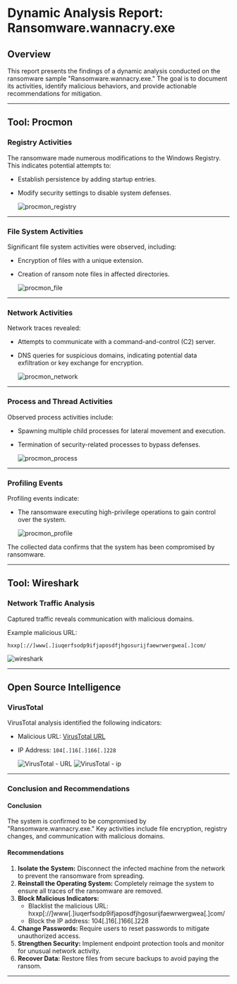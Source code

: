 # Dynamic Analysis Report: Ransomware.wannacry.exe

## Overview
This report presents the findings of a dynamic analysis conducted on the ransomware sample "Ransomware.wannacry.exe." The goal is to document its activities, identify malicious behaviors, and provide actionable recommendations for mitigation.

---

## Tool: **Procmon**

### **Registry Activities**
The ransomware made numerous modifications to the Windows Registry. This indicates potential attempts to:
- Establish persistence by adding startup entries.
- Modify security settings to disable system defenses.
  
  ![procmon_registry](https://github.com/user-attachments/assets/4bbefa8a-4fa8-4ff5-9d87-502a6027cbf9)



---

### **File System Activities**
Significant file system activities were observed, including:
- Encryption of files with a unique extension.
- Creation of ransom note files in affected directories.

  ![procmon_file](https://github.com/user-attachments/assets/64dcc7c9-0dd5-470b-beb9-10d9c83d6340)


---

### **Network Activities**
Network traces revealed:
- Attempts to communicate with a command-and-control (C2) server.
- DNS queries for suspicious domains, indicating potential data exfiltration or key exchange for encryption.
  
  ![procmon_network](https://github.com/user-attachments/assets/25f9dca9-fb07-4dd4-a871-27da37aae6a3)


---

### **Process and Thread Activities**
Observed process activities include:
- Spawning multiple child processes for lateral movement and execution.
- Termination of security-related processes to bypass defenses.

  ![procmon_process](https://github.com/user-attachments/assets/2a249eb7-c7bf-42c9-a373-b7309f8d0e30)


---

### **Profiling Events**
Profiling events indicate:
- The ransomware executing high-privilege operations to gain control over the system.

  ![procmon_profile](https://github.com/user-attachments/assets/13d8d820-e313-45a5-afcf-2bfdeaa7d458)


The collected data confirms that the system has been compromised by ransomware.

---

## Tool: **Wireshark**

### **Network Traffic Analysis**
Captured traffic reveals communication with malicious domains.

Example malicious URL:
```
hxxp[://]www[.]iuqerfsodp9ifjaposdfjhgosurijfaewrwergwea[.]com/
```

![wireshark](https://github.com/user-attachments/assets/0bc0861b-a011-4161-b113-3f32496466d8)


---

## **Open Source Intelligence**

### **VirusTotal**
VirusTotal analysis identified the following indicators:
- Malicious URL: [VirusTotal URL](https://www.virustotal.com/gui/url/3f84099733746c597977fbac91e175a9165aa0ee431b222edf390fd51b4706b9/detection)
- IP Address: `104[.]16[.]166[.]228`

   ![VirusTotal - URL](https://github.com/user-attachments/assets/176e32f1-f7d0-4b1d-9f8c-52f1a39d083a)
   ![VirusTotal - ip](https://github.com/user-attachments/assets/60526329-8fac-4161-b7c4-5f67759c617b)


---

### **Conclusion and Recommendations**

#### **Conclusion**
The system is confirmed to be compromised by "Ransomware.wannacry.exe." Key activities include file encryption, registry changes, and communication with malicious domains.

#### **Recommendations**

1. **Isolate the System:** Disconnect the infected machine from the network to prevent the ransomware from spreading.
2. **Reinstall the Operating System:** Completely reimage the system to ensure all traces of the ransomware are removed.
3. **Block Malicious Indicators:**
   - Blacklist the malicious URL: hxxp[://]www[.]iuqerfsodp9ifjaposdfjhgosurijfaewrwergwea[.]com/
   - Block the IP address: 104[.]16[.]166[.]228
4. **Change Passwords:** Require users to reset passwords to mitigate unauthorized access.
5. **Strengthen Security:** Implement endpoint protection tools and monitor for unusual network activity.
6. **Recover Data:** Restore files from secure backups to avoid paying the ransom.

---

